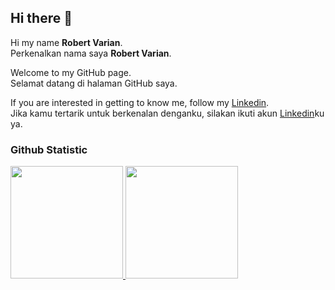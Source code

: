 ## Hi there 👋

Hi my name **Robert Varian**.<br>
Perkenalkan nama saya **Robert Varian**.<br>

Welcome to my GitHub page.<br>
Selamat datang di halaman GitHub saya.<br>

If you are interested in getting to know me, follow my [Linkedin](https://www.linkedin.com/in/robert-varian-26360b327/).<br>
Jika kamu tertarik untuk berkenalan denganku, silakan ikuti akun [Linkedin](https://www.linkedin.com/in/robert-varian-26360b327/)ku ya.

### Github Statistic
<p align="left">
<a href="https://github.com/GrHav">
  <img height="180em" src="https://github-readme-stats-eight-theta.vercel.app/api?username=GrHav&show_icons=true&theme=algolia&include_all_commits=true&count_private=true"/>
  <img height="180em" src="https://github-readme-stats-eight-theta.vercel.app/api/top-langs/?username=GrHav&layout=compact&layout=compact&theme=algolia"/>
</a>
</p>
